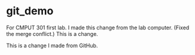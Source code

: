 # git_demo
For CMPUT 301 first lab.
I made this change from the lab computer. (Fixed the merge conflict.)
This is a change.

This is a change I made from GitHub.
